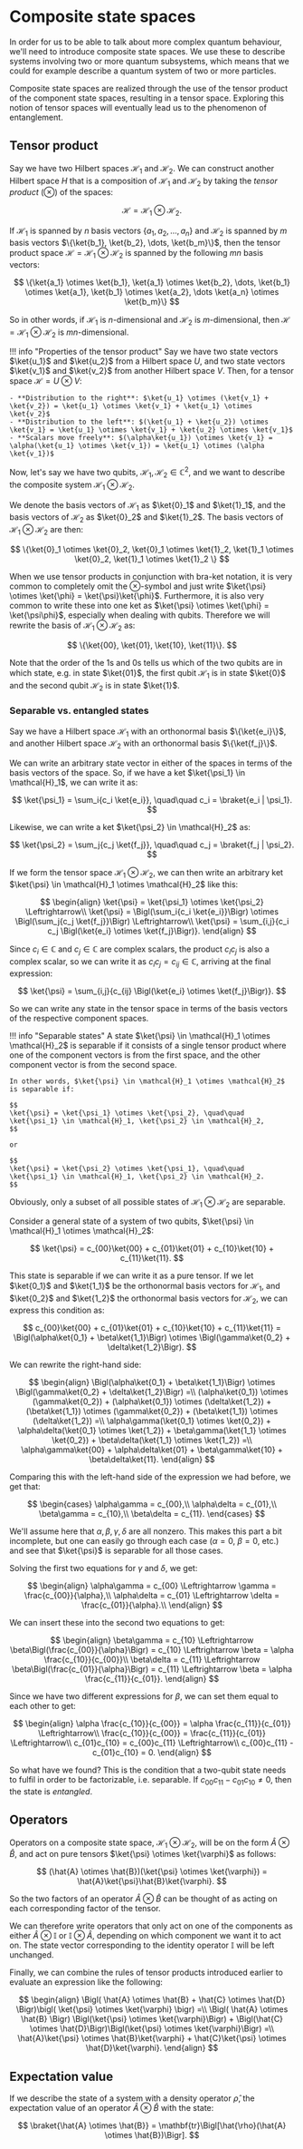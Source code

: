 # Composite state spaces
In order for us to be able to talk about more complex quantum behaviour, we'll need to introduce composite state spaces. We use these to describe systems involving two or more quantum subsystems, which means that we could for example describe a quantum system of two or more particles.

Composite state spaces are realized through the use of the tensor product of the component state spaces, resulting in a tensor space. Exploring this notion of tensor spaces will eventually lead us to the phenomenon of entanglement.

## Tensor product
Say we have two Hilbert spaces $\mathcal{H}_1$ and $\mathcal{H}_2$. We can construct another Hilbert space $H$ that is a composition of $\mathcal{H}_1$ and $\mathcal{H}_2$ by taking the *tensor product* ($\otimes$) of the spaces:

$$
\mathcal{H} = \mathcal{H}_1 \otimes \mathcal{H}_2.
$$

If $\mathcal{H}_1$ is spanned by $n$ basis vectors $\{a_1, a_2, \dots, a_n\}$ and $\mathcal{H}_2$ is spanned by $m$ basis vectors $\{\ket{b_1}, \ket{b_2}, \dots, \ket{b_m}\}$, then the tensor product space $\mathcal{H} = \mathcal{H}_1 \otimes \mathcal{H}_2$ is spanned by the following $mn$ basis vectors:

$$
\{\ket{a_1} \otimes \ket{b_1}, \ket{a_1} \otimes \ket{b_2}, \dots, \ket{b_1} \otimes \ket{a_1}, \ket{b_1} \otimes \ket{a_2}, \dots \ket{a_n} \otimes \ket{b_m}\}
$$

So in other words, if $\mathcal{H}_1$ is $n$-dimensional and $\mathcal{H}_2$ is $m$-dimensional, then $\mathcal{H} = \mathcal{H}_1 \otimes \mathcal{H}_2$ is $mn$-dimensional.

!!! info "Properties of the tensor product"
    Say we have two state vectors $\ket{u_1}$ and $\ket{u_2}$ from a Hilbert space $U$, and two state vectors $\ket{v_1}$ and $\ket{v_2}$ from another Hilbert space $V$. Then, for a tensor space $\mathcal{H} = U \otimes V$:
    
    - **Distribution to the right**: $\ket{u_1} \otimes (\ket{v_1} + \ket{v_2}) = \ket{u_1} \otimes \ket{v_1} + \ket{u_1} \otimes \ket{v_2}$
    - **Distribution to the left**: $(\ket{u_1} + \ket{u_2}) \otimes \ket{v_1} = \ket{u_1} \otimes \ket{v_1} + \ket{u_2} \otimes \ket{v_1}$
    - **Scalars move freely**: $(\alpha\ket{u_1}) \otimes \ket{v_1} = \alpha(\ket{u_1} \otimes \ket{v_1}) = \ket{u_1} \otimes (\alpha \ket{v_1})$

Now, let's say we have two qubits, $\mathcal{H}_1, \mathcal{H}_2 \in \mathbb{C}^2$, and we want to describe the composite system $\mathcal{H}_1 \otimes \mathcal{H}_2$.

We denote the basis vectors of $\mathcal{H}_1$ as $\ket{0}_1$ and $\ket{1}_1$, and the basis vectors of $\mathcal{H}_2$ as $\ket{0}_2$ and $\ket{1}_2$. The basis vectors of $\mathcal{H}_1 \otimes \mathcal{H}_2$ are then:

$$
\{\ket{0}_1 \otimes \ket{0}_2, \ket{0}_1 \otimes \ket{1}_2, \ket{1}_1 \otimes \ket{0}_2, \ket{1}_1 \otimes \ket{1}_2 \}
$$

When we use tensor products in conjunction with bra-ket notation, it is very common to completely omit the $\otimes$-symbol and just write $\ket{\psi} \otimes \ket{\phi} = \ket{\psi}\ket{\phi}$. Furthermore, it is also very common to write these into one ket as $\ket{\psi} \otimes \ket{\phi} = \ket{\psi\phi}$, especially when dealing with qubits. Therefore we will rewrite the basis of $\mathcal{H}_1 \otimes \mathcal{H}_2$ as:

$$
\{\ket{00}, \ket{01}, \ket{10}, \ket{11}\}.
$$

Note that the order of the 1s and 0s tells us which of the two qubits are in which state, e.g. in state $\ket{01}$, the first qubit $\mathcal{H}_1$ is in state $\ket{0}$ and the second qubit $\mathcal{H}_2$ is in state $\ket{1}$.


### Separable vs. entangled states
Say we have a Hilbert space $\mathcal{H}_1$ with an orthonormal basis $\{\ket{e_i}\}$, and another Hilbert space $\mathcal{H}_2$ with an orthonormal basis $\{\ket{f_j}\}$.

We can write an arbitrary state vector in either of the spaces in terms of the basis vectors of the space. So, if we have a ket $\ket{\psi_1} \in \mathcal{H}_1$, we can write it as:

$$
\ket{\psi_1} = \sum_i{c_i \ket{e_i}}, \quad\quad c_i = \braket{e_i | \psi_1}.
$$

Likewise, we can write a ket $\ket{\psi_2} \in \mathcal{H}_2$ as:

$$
\ket{\psi_2} = \sum_j{c_j \ket{f_j}}, \quad\quad c_j = \braket{f_j | \psi_2}.
$$

If we form the tensor space $\mathcal{H}_1 \otimes \mathcal{H}_2$, we can then write an arbitrary ket $\ket{\psi} \in \mathcal{H}_1 \otimes \mathcal{H}_2$ like this:

$$
\begin{align}
    \ket{\psi} = \ket{\psi_1} \otimes \ket{\psi_2} \Leftrightarrow\\
    \ket{\psi} = \Bigl(\sum_i{c_i \ket{e_i}}\Bigr) \otimes \Bigl(\sum_j{c_j \ket{f_j}}\Bigr) \Leftrightarrow\\
    \ket{\psi} = \sum_{i,j}{c_i c_j \Bigl(\ket{e_i} \otimes \ket{f_j}\Bigr)}.
\end{align}
$$

Since $c_i \in \mathbb{C}$ and $c_j \in \mathbb{C}$ are complex scalars, the product $c_i c_j$ is also a complex scalar, so we can write it as $c_i c_j = c_{ij} \in \mathbb{C}$, arriving at the final expression:

$$
\ket{\psi} = \sum_{i,j}{c_{ij} \Bigl(\ket{e_i} \otimes \ket{f_j}\Bigr)}.
$$

So we can write any state in the tensor space in terms of the basis vectors of the respective component spaces.

!!! info "Separable states"
    A state $\ket{\psi} \in \mathcal{H}_1 \otimes \mathcal{H}_2$ is separable if it consists of a single tensor product where one of the component vectors is from the first space, and the other component vector is from the second space.
    
    In other words, $\ket{\psi} \in \mathcal{H}_1 \otimes \mathcal{H}_2$ is separable if:

    $$
    \ket{\psi} = \ket{\psi_1} \otimes \ket{\psi_2}, \quad\quad \ket{\psi_1} \in \mathcal{H}_1, \ket{\psi_2} \in \mathcal{H}_2,
    $$

    or

    $$
    \ket{\psi} = \ket{\psi_2} \otimes \ket{\psi_1}, \quad\quad \ket{\psi_1} \in \mathcal{H}_1, \ket{\psi_2} \in \mathcal{H}_2.
    $$

Obviously, only a subset of all possible states of $\mathcal{H}_1 \otimes \mathcal{H}_2$ are separable.

Consider a general state of a system of two qubits, $\ket{\psi} \in \mathcal{H}_1 \otimes \mathcal{H}_2$:

$$
\ket{\psi} = c_{00}\ket{00} + c_{01}\ket{01} + c_{10}\ket{10} + c_{11}\ket{11}.
$$

This state is separable if we can write it as a pure tensor. If we let $\ket{0_1}$ and $\ket{1_1}$ be the orthonormal basis vectors for $\mathcal{H}_1$, and $\ket{0_2}$ and $\ket{1_2}$ the orthonormal basis vectors for $\mathcal{H}_2$, we can express this condition as:

$$
c_{00}\ket{00} + c_{01}\ket{01} + c_{10}\ket{10} + c_{11}\ket{11} = \Bigl(\alpha\ket{0_1} + \beta\ket{1_1}\Bigr) \otimes \Bigl(\gamma\ket{0_2} + \delta\ket{1_2}\Bigr).
$$

We can rewrite the right-hand side:

$$
\begin{align}
    \Bigl(\alpha\ket{0_1} + \beta\ket{1_1}\Bigr) \otimes \Bigl(\gamma\ket{0_2} + \delta\ket{1_2}\Bigr) =\\
    (\alpha\ket{0_1}) \otimes (\gamma\ket{0_2}) + (\alpha\ket{0_1}) \otimes (\delta\ket{1_2}) + (\beta\ket{1_1}) \otimes (\gamma\ket{0_2}) + (\beta\ket{1_1}) \otimes (\delta\ket{1_2}) =\\
    \alpha\gamma(\ket{0_1} \otimes \ket{0_2}) + \alpha\delta(\ket{0_1} \otimes \ket{1_2}) + \beta\gamma(\ket{1_1} \otimes \ket{0_2}) + \beta\delta(\ket{1_1} \otimes \ket{1_2}) =\\
    \alpha\gamma\ket{00} + \alpha\delta\ket{01} + \beta\gamma\ket{10} + \beta\delta\ket{11}.
\end{align}
$$

Comparing this with the left-hand side of the expression we had before, we get that:

$$
\begin{cases}
    \alpha\gamma = c_{00},\\
    \alpha\delta = c_{01},\\
    \beta\gamma = c_{10},\\
    \beta\delta = c_{11}.
\end{cases}
$$

We'll assume here that $\alpha, \beta, \gamma, \delta$ are all nonzero. This makes this part a bit incomplete, but one can easily go through each case ($\alpha = 0$, $\beta = 0$, etc.) and see that $\ket{\psi}$ is separable for all those cases.

Solving the first two equations for $\gamma$ and $\delta$, we get:

$$
\begin{align}
    \alpha\gamma = c_{00} \Leftrightarrow \gamma = \frac{c_{00}}{\alpha},\\
    \alpha\delta = c_{01} \Leftrightarrow \delta = \frac{c_{01}}{\alpha}.\\
\end{align}
$$

We can insert these into the second two equations to get:

$$
\begin{align}
    \beta\gamma = c_{10} \Leftrightarrow \beta\Bigl(\frac{c_{00}}{\alpha}\Bigr) = c_{10} \Leftrightarrow \beta = \alpha \frac{c_{10}}{c_{00}}\\
    \beta\delta = c_{11} \Leftrightarrow \beta\Bigl(\frac{c_{01}}{\alpha}\Bigr) = c_{11} \Leftrightarrow \beta = \alpha \frac{c_{11}}{c_{01}}.
\end{align}
$$

Since we have two different expressions for $\beta$, we can set them equal to each other to get:

$$
\begin{align}
    \alpha \frac{c_{10}}{c_{00}} = \alpha \frac{c_{11}}{c_{01}} \Leftrightarrow\\
    \frac{c_{10}}{c_{00}} = \frac{c_{11}}{c_{01}} \Leftrightarrow\\
    c_{01}c_{10} = c_{00}c_{11} \Leftrightarrow\\
    c_{00}c_{11} - c_{01}c_{10} = 0.
\end{align}
$$

So what have we found? This is the condition that a two-qubit state needs to fulfil in order to be factorizable, i.e. separable. If $c_{00}c_{11} - c_{01}c_{10} \neq 0$, then the state is *entangled*.

## Operators
Operators on a composite state space, $\mathcal{H}_1 \otimes \mathcal{H}_2$, will be on the form $\hat{A} \otimes \hat{B}$, and act on pure tensors $\ket{\psi} \otimes \ket{\varphi}$ as follows:

$$
(\hat{A} \otimes \hat{B})(\ket{\psi} \otimes \ket{\varphi}) = \hat{A}\ket{\psi}\hat{B}\ket{\varphi}.
$$

So the two factors of an operator $\hat{A} \otimes \hat{B}$ can be thought of as acting on each corresponding factor of the tensor.

We can therefore write operators that only act on one of the components as either $\hat{A} \otimes \mathbb{I}$ or $\mathbb{I} \otimes \hat{A}$, depending on which component we want it to act on. The state vector corresponding to the identity operator $\mathbb{I}$ will be left unchanged.

Finally, we can combine the rules of tensor products introduced earlier to evaluate an expression like the following:

$$
\begin{align}
    \Bigl( \hat{A} \otimes \hat{B} + \hat{C} \otimes \hat{D} \Bigr)\bigl( \ket{\psi} \otimes \ket{\varphi} \bigr) =\\
    \Bigl( \hat{A} \otimes \hat{B} \Bigr) \Bigl(\ket{\psi} \otimes \ket{\varphi}\Bigr) + \Bigl(\hat{C} \otimes \hat{D}\Bigr)\Bigl(\ket{\psi} \otimes \ket{\varphi}\Bigr) =\\
    \hat{A}\ket{\psi} \otimes \hat{B}\ket{\varphi} + \hat{C}\ket{\psi} \otimes \hat{D}\ket{\varphi}.
\end{align}
$$

## Expectation value
If we describe the state of a system with a density operator $\hat{\rho}$, the expectation value of an operator $\hat{A} \otimes \hat{B}$ with the state:

$$
\braket{\hat{A} \otimes \hat{B}} = \mathbf{tr}\Bigl[\hat{\rho}(\hat{A} \otimes \hat{B})\Bigr].
$$